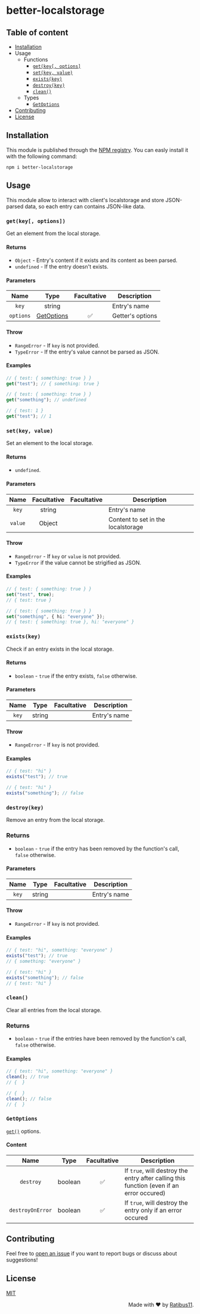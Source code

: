 # better-localstorage

## Table of content

-   [Installation](#installation)
-   Usage
    -   Functions
        -   [`get(key[, options]`](#getkey-options)
        -   [`set(key, value)`](#setkey-value)
        -   [`exists(key)`](#existskey)
        -   [`destroy(key)`](#destroykey)
        -   [`clean()`](#clean)
    -   Types
        -   [`GetOptions`](#getoptions)
-   [Contributing](#contributing)
-   [License](#license)

## Installation

This module is published through the [NPM registry](https://npmjs.com). You can easly install it with the following command:

```
npm i better-localstorage
```

## Usage

This module allow to interact with client's localstorage and store JSON-parsed data, so each entry can contains JSON-like data.

### `get(key[, options])`

Get an element from the local storage.

#### Returns

-   `Object` - Entry's content if it exists and its content as been parsed.
-   `undefined` - If the entry doesn't exists.

#### Parameters

|   Name    |           Type            |    Facultative     | Description      |
| :-------: | :-----------------------: | :----------------: | ---------------- |
|   `key`   |          string           |                    | Entry's name     |
| `options` | [GetOptions](#getoptions) | :white_check_mark: | Getter's options |

#### Throw

-   `RangeError` - If `key` is not provided.
-   `TypeError` - If the entry's value cannot be parsed as JSON.

#### Examples

```ts
// { test: { something: true } }
get("test"); // { something: true }
```

```ts
// { test: { something: true } }
get("something"); // undefined
```

```ts
// { test: 1 }
get("test"); // 1
```

### `set(key, value)`

Set an element to the local storage.

#### Returns

-   `undefined`.

#### Parameters

|  Name   | Facultative | Facultative | Description                        |
| :-----: | :---------: | :---------: | ---------------------------------- |
|  `key`  |   string    |             | Entry's name                       |
| `value` |   Object    |             | Content to set in the localstorage |

#### Throw

-   `RangeError` - If `key` or `value` is not provided.
-   `TypeError` if the value cannot be strigified as JSON.

#### Examples

```ts
// { test: { something: true } }
set("test", true);
// { test: true }
```

```ts
// { test: { something: true } }
set("something", { hi: "everyone" });
// { test: { something: true }, hi: "everyone" }
```

### `exists(key)`

Check if an entry exists in the local storage.

#### Returns

-   `boolean` - `true` if the entry exists, `false` otherwise.

#### Parameters

| Name  |  Type  | Facultative | Description  |
| :---: | :----: | :---------: | ------------ |
| `key` | string |             | Entry's name |

#### Throw

-   `RangeError` - If `key` is not provided.

#### Examples

```ts
// { test: "hi" }
exists("test"); // true
```

```ts
// { test: "hi" }
exists("something"); // false
```

### `destroy(key)`

Remove an entry from the local storage.

### Returns

-   `boolean` - `true` if the entry has been removed by the function's call, `false` otherwise.

#### Parameters

| Name  |  Type  | Facultative | Description  |
| :---: | :----: | :---------: | ------------ |
| `key` | string |             | Entry's name |

#### Throw

-   `RangeError` - If `key` is not provided.

#### Examples

```ts
// { test: "hi", something: "everyone" }
exists("test"); // true
// { something: "everyone" }
```

```ts
// { test: "hi" }
exists("something"); // false
// { test: "hi" }
```

### `clean()`

Clear all entries from the local storage.

### Returns

-   `boolean` - `true` if the entries have been removed by the function's call, `false` otherwise.

#### Examples

```ts
// { test: "hi", something: "everyone" }
clean(); // true
// {  }
```

```ts
// {  }
clean(); // false
// {  }
```

### `GetOptions`

[`get()`](#getkey-options) options.

#### Content

|       Name       |  Type   |    Facultative     | Description                                                                              |
| :--------------: | :-----: | :----------------: | ---------------------------------------------------------------------------------------- |
|    `destroy`     | boolean | :white_check_mark: | If `true`, will destroy the entry after calling this function (even if an error occured) |
| `destroyOnError` | boolean | :white_check_mark: | If `true`, will destroy the entry only if an error occured                               |

## Contributing

Feel free to [open an issue](https://github.com/Ratibus11/npm-localstorage/issues/new) if you want to report bugs or discuss about suggestions!

## License

[MIT](https://choosealicense.com/licenses/mit/)

<div align="right">Made with &#10084; by <a href="https://github.com/Ratibus11">Ratibus11</a>.</div>
